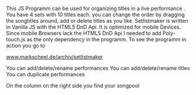This JS Programm can be used for organizing titles in a live performance .
You have 4 sets  with 10 titles each. you can change the order by dragging the songtitles around,
add or delete titles as you like.
Setlistmaker is written in  Vanilla JS with the HTML5 DnD Api.
It is optimized for mobile Devices.
Since mobile Browsers lack the HTML5 DnD Api  I needed to add  Poly-touch.js 
as the only dependency in the programm.
To see the programm in action you go to 

www.markscheel.de/archiv/setlistmaker

You can add/delete/rename  performances
You can add/delete/rename  titles
You can duplicate          performances

On the column on the right side you find your songpool
